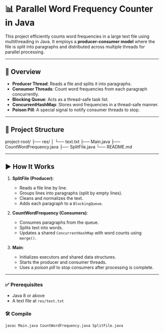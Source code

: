 # 📊 Parallel Word Frequency Counter in Java

This project efficiently counts word frequencies in a large text file using multithreading in Java. It employs a **producer-consumer model** where the file is split into paragraphs and distributed across multiple threads for parallel processing.

---

## 📌 Overview

- **Producer Thread**: Reads a file and splits it into paragraphs.
- **Consumer Threads**: Count word frequencies from each paragraph concurrently.
- **Blocking Queue**: Acts as a thread-safe task list.
- **ConcurrentHashMap**: Stores word frequencies in a thread-safe manner.
- **Poison Pill**: A special signal to notify consumer threads to stop.


---

## 📁 Project Structure

project-root/
├── res/
│ └── text.txt
├── Main.java
├── CountWordFrequency.java
├── SplitFile.java
└── README.md

---

## ▶️ How It Works

1. **SplitFile (Producer)**:
   - Reads a file line by line.
   - Groups lines into paragraphs (split by empty lines).
   - Cleans and normalizes the text.
   - Adds each paragraph to a `BlockingQueue`.

2. **CountWordFrequency (Consumers)**:
   - Consumes paragraphs from the queue.
   - Splits text into words.
   - Updates a shared `ConcurrentHashMap` with word counts using `merge()`.

3. **Main**:
   - Initializes executors and shared data structures.
   - Starts the producer and consumer threads.
   - Uses a *poison pill* to stop consumers after processing is complete.

---


### ✅ Prerequisites

- Java 8 or above
- A text file at `res/text.txt`

### 🛠️ Compile

```bash
javac Main.java CountWordFrequency.java SplitFile.java
